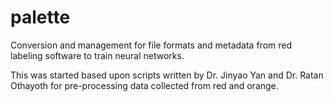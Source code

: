 # palette
Conversion and management for file formats and metadata from red labeling software to train neural networks.

This was started based upon scripts written by Dr. Jinyao Yan and Dr. Ratan Othayoth for pre-processing data
collected from red and orange.
